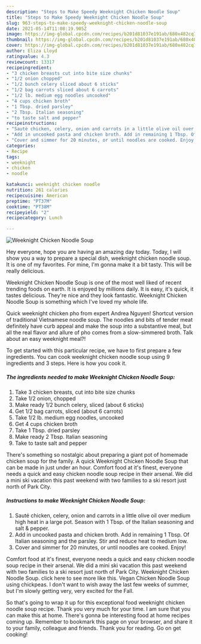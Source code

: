 ```yaml
---
description: "Steps to Make Speedy Weeknight Chicken Noodle Soup"
title: "Steps to Make Speedy Weeknight Chicken Noodle Soup"
slug: 963-steps-to-make-speedy-weeknight-chicken-noodle-soup
date: 2021-05-14T11:08:19.905Z
image: https://img-global.cpcdn.com/recipes/b201d81037e191ab/680x482cq70/weeknight-chicken-noodle-soup-recipe-main-photo.jpg
thumbnail: https://img-global.cpcdn.com/recipes/b201d81037e191ab/680x482cq70/weeknight-chicken-noodle-soup-recipe-main-photo.jpg
cover: https://img-global.cpcdn.com/recipes/b201d81037e191ab/680x482cq70/weeknight-chicken-noodle-soup-recipe-main-photo.jpg
author: Eliza Lloyd
ratingvalue: 4.3
reviewcount: 13317
recipeingredient:
- "3 chicken breasts cut into bite size chunks"
- "1/2 onion chopped"
- "1/2 bunch celery sliced about 6 sticks"
- "1/2 bag carrots sliced about 6 carrots"
- "1/2 lb. medium egg noodles uncooked"
- "4 cups chicken broth"
- "1 Tbsp. dried parsley"
- "2 Tbsp. Italian seasoning"
- "to taste salt and pepper"
recipeinstructions:
- "Sauté chicken, celery, onion and carrots in a little olive oil over medium high heat in a large pot. Season with 1 Tbsp. of the Italian seasoning and salt &amp; pepper."
- "Add in uncooked pasta and chicken broth. Add in remaining 1 Tbsp. Of Italian seasoning and the parsley. Stir and reduce heat to medium low."
- "Cover and simmer for 20 minutes, or until noodles are cooked. Enjoy!"
categories:
- Recipe
tags:
- weeknight
- chicken
- noodle

katakunci: weeknight chicken noodle 
nutrition: 261 calories
recipecuisine: American
preptime: "PT37M"
cooktime: "PT38M"
recipeyield: "2"
recipecategory: Lunch

---
```



![Weeknight Chicken Noodle Soup](https://img-global.cpcdn.com/recipes/b201d81037e191ab/680x482cq70/weeknight-chicken-noodle-soup-recipe-main-photo.jpg)

Hey everyone, hope you are having an amazing day today. Today, I will show you a way to prepare a special dish, weeknight chicken noodle soup. It is one of my favorites. For mine, I'm gonna make it a bit tasty. This will be really delicious.

Weeknight Chicken Noodle Soup is one of the most well liked of recent trending foods on earth. It is enjoyed by millions daily. It is easy, it's quick, it tastes delicious. They're nice and they look fantastic. Weeknight Chicken Noodle Soup is something which I've loved my whole life.

Quick weeknight chicken pho from expert Andrea Nguyen! Shortcut version of traditional Vietnamese noodle soup. The noodles and bits of tender meat definitely have curb appeal and make the soup into a substantive meal, but all the real flavor and allure of pho comes from a slow-simmered broth. Talk about an easy weeknight meal?!


To get started with this particular recipe, we have to first prepare a few ingredients. You can cook weeknight chicken noodle soup using 9 ingredients and 3 steps. Here is how you cook it.

<!--inarticleads1-->

##### The ingredients needed to make Weeknight Chicken Noodle Soup:

1. Take 3 chicken breasts, cut into bite size chunks
1. Take 1/2 onion, chopped
1. Make ready 1/2 bunch celery, sliced (about 6 sticks)
1. Get 1/2 bag carrots, sliced (about 6 carrots)
1. Take 1/2 lb. medium egg noodles, uncooked
1. Get 4 cups chicken broth
1. Take 1 Tbsp. dried parsley
1. Make ready 2 Tbsp. Italian seasoning
1. Take to taste salt and pepper


There&#39;s something so nostalgic about preparing a giant pot of homemade chicken soup for the family. A quick Weeknight Chicken Noodle Soup that can be made in just under an hour. Comfort food at it&#39;s finest, everyone needs a quick and easy chicken noodle soup recipe in their arsenal. We did a mini ski vacation this past weekend with two families to a ski resort just north of Park City. 

<!--inarticleads2-->

##### Instructions to make Weeknight Chicken Noodle Soup:

1. Sauté chicken, celery, onion and carrots in a little olive oil over medium high heat in a large pot. Season with 1 Tbsp. of the Italian seasoning and salt &amp; pepper.
1. Add in uncooked pasta and chicken broth. Add in remaining 1 Tbsp. Of Italian seasoning and the parsley. Stir and reduce heat to medium low.
1. Cover and simmer for 20 minutes, or until noodles are cooked. Enjoy!


Comfort food at it&#39;s finest, everyone needs a quick and easy chicken noodle soup recipe in their arsenal. We did a mini ski vacation this past weekend with two families to a ski resort just north of Park City. Weeknight Chicken Noodle Soup. click here to see more like this. Vegan Chicken Noodle Soup using chickpeas. I don&#39;t want to wish away the last few weeks of summer, but I&#39;m slowly getting very, very excited for the Fall. 

So that's going to wrap it up for this exceptional food weeknight chicken noodle soup recipe. Thank you very much for your time. I am sure that you can make this at home. There's gonna be interesting food at home recipes coming up. Remember to bookmark this page on your browser, and share it to your family, colleague and friends. Thank you for reading. Go on get cooking!
